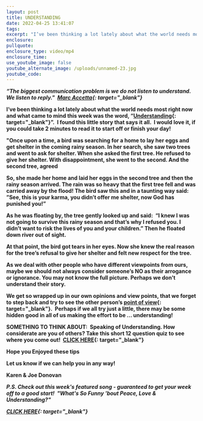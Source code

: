 ```yaml
---
layout: post
title: UNDERSTANDING
date: 2022-04-25 13:41:07
tags:
excerpt: "I’ve been thinking a lot lately about what the world needs most right now and what came to mind this week was the word,\_“Understanding”"
enclosure:
pullquote:
enclosure_type: video/mp4
enclosure_time:
use_youtube_image: false
youtube_alternate_image: /uploads/unnamed-23.jpg
youtube_code:
---
```

***“The biggest communication problem is we do not listen to understand. We listen to reply." &nbsp;[Marc Accetta](https://t.e2ma.net/click/9rsmoe/5wd3tzj/97sdmi){: target="_blank"}***

**I’ve been thinking a lot lately about what the world needs most right now and what came to mind this week was the word, “[Understanding](https://t.e2ma.net/click/9rsmoe/5wd3tzj/p0tdmi){: target="_blank"}”.&nbsp; I found this little story that says it all. &nbsp;I would love it, if you could take 2 minutes to read it to start off or finish your day\!**

**"Once upon a time, a bird was searching for a home to lay her eggs and get shelter in the coming rainy season. In her search, she saw two trees and went to ask for shelter. When she asked the first tree. He refused to give her shelter. With disappointment, she went to the second. And the second tree, agreed**

**So, she made her home and laid her eggs in the second tree and then the rainy season arrived. The rain was so heavy that the first tree fell and was carried away by the flood\! The bird saw this and in a taunting way said: ”See, this is your karma, you didn’t offer me shelter, now God has punished you\!”**

**As he was floating by, the tree gently looked up and said: &nbsp;“I knew I was not going to survive this rainy season and that’s why I refused you. I didn’t want to risk the lives of you and your children.” Then he floated down river out of sight.**

**At that point, the bird got tears in her eyes. Now she knew the real reason for the tree’s refusal to give her shelter and felt new respect for the tree.**

**As we deal with other people who have different viewpoints from ours, maybe we should not always consider someone’s NO as their arrogance or ignorance. You may not know the full picture. Perhaps we don't understand their story.**

**We get so wrapped up in our own opinions and view points, that we forget to step back and try to see the other person’s&nbsp;[point of view](https://t.e2ma.net/click/9rsmoe/5wd3tzj/5sudmi){: target="_blank"}.&nbsp; Perhaps if we all try just a little, there may be some hidden good in all of us making the effort to be ... understanding\!&nbsp;**

**SOMETHING TO THINK ABOUT: &nbsp;Speaking of Understanding. How considerate are you of others? Take this short 12 question quiz to see where you come out\! &nbsp;[CLICK HERE](https://t.e2ma.net/click/9rsmoe/5wd3tzj/llvdmi){: target="_blank"}**

**Hope you Enjoyed these tips**

**Let us know if we can help you in any way\!&nbsp;**

**Karen & Joe Donovan&nbsp;**

***P.S. Check out this week's featured song - guaranteed to get your week off to a good start\! &nbsp;******"What's So Funny 'bout Peace, Love & Understanding?" &nbsp;***

***[CLICK HERE](https://t.e2ma.net/click/9rsmoe/5wd3tzj/1dwdmi){: target="_blank"}***
